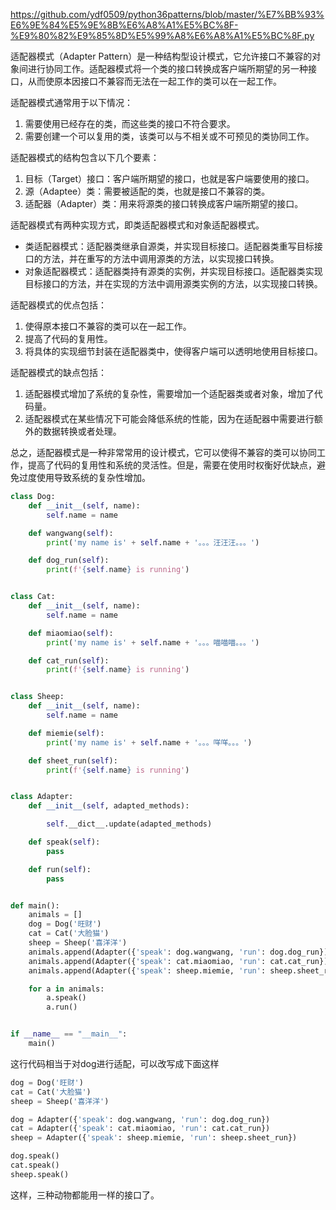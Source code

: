 https://github.com/ydf0509/python36patterns/blob/master/%E7%BB%93%E6%9E%84%E5%9E%8B%E6%A8%A1%E5%BC%8F-%E9%80%82%E9%85%8D%E5%99%A8%E6%A8%A1%E5%BC%8F.py

适配器模式（Adapter Pattern）是一种结构型设计模式，它允许接口不兼容的对象间进行协同工作。适配器模式将一个类的接口转换成客户端所期望的另一种接口，从而使原本因接口不兼容而无法在一起工作的类可以在一起工作。

适配器模式通常用于以下情况：

1. 需要使用已经存在的类，而这些类的接口不符合要求。
2. 需要创建一个可以复用的类，该类可以与不相关或不可预见的类协同工作。

适配器模式的结构包含以下几个要素：

1. 目标（Target）接口：客户端所期望的接口，也就是客户端要使用的接口。
2. 源（Adaptee）类：需要被适配的类，也就是接口不兼容的类。
3. 适配器（Adapter）类：用来将源类的接口转换成客户端所期望的接口。

适配器模式有两种实现方式，即类适配器模式和对象适配器模式。

- 类适配器模式：适配器类继承自源类，并实现目标接口。适配器类重写目标接口的方法，并在重写的方法中调用源类的方法，以实现接口转换。
- 对象适配器模式：适配器类持有源类的实例，并实现目标接口。适配器类实现目标接口的方法，并在实现的方法中调用源类实例的方法，以实现接口转换。

适配器模式的优点包括：

1. 使得原本接口不兼容的类可以在一起工作。
2. 提高了代码的复用性。
3. 将具体的实现细节封装在适配器类中，使得客户端可以透明地使用目标接口。

适配器模式的缺点包括：

1. 适配器模式增加了系统的复杂性，需要增加一个适配器类或者对象，增加了代码量。
2. 适配器模式在某些情况下可能会降低系统的性能，因为在适配器中需要进行额外的数据转换或者处理。

总之，适配器模式是一种非常常用的设计模式，它可以使得不兼容的类可以协同工作，提高了代码的复用性和系统的灵活性。但是，需要在使用时权衡好优缺点，避免过度使用导致系统的复杂性增加。



```python
class Dog:
    def __init__(self, name):
        self.name = name

    def wangwang(self):
        print('my name is' + self.name + '。。。汪汪汪。。。')

    def dog_run(self):
        print(f'{self.name} is running')


class Cat:
    def __init__(self, name):
        self.name = name

    def miaomiao(self):
        print('my name is' + self.name + '。。。喵喵喵。。。')

    def cat_run(self):
        print(f'{self.name} is running')


class Sheep:
    def __init__(self, name):
        self.name = name

    def miemie(self):
        print('my name is' + self.name + '。。。咩咩。。。')

    def sheet_run(self):
        print(f'{self.name} is running')


class Adapter:
    def __init__(self, adapted_methods):

        self.__dict__.update(adapted_methods)

    def speak(self):
        pass

    def run(self):
        pass


def main():
    animals = []
    dog = Dog('旺财')
    cat = Cat('大脸猫')
    sheep = Sheep('喜洋洋')
    animals.append(Adapter({'speak': dog.wangwang, 'run': dog.dog_run}))
    animals.append(Adapter({'speak': cat.miaomiao, 'run': cat.cat_run}))
    animals.append(Adapter({'speak': sheep.miemie, 'run': sheep.sheet_run}))

    for a in animals:
        a.speak()
        a.run()


if __name__ == "__main__":
    main()
```

这行代码相当于对dog进行适配，可以改写成下面这样

```python
dog = Dog('旺财')
cat = Cat('大脸猫')
sheep = Sheep('喜洋洋')

dog = Adapter({'speak': dog.wangwang, 'run': dog.dog_run})
cat = Adapter({'speak': cat.miaomiao, 'run': cat.cat_run})
sheep = Adapter({'speak': sheep.miemie, 'run': sheep.sheet_run})

dog.speak()
cat.speak()
sheep.speak()
```

这样，三种动物都能用一样的接口了。